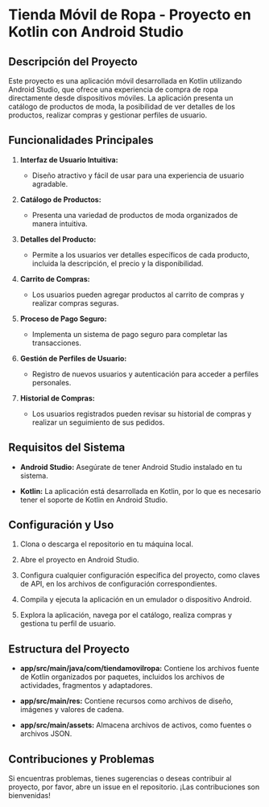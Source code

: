 # Tienda Móvil de Ropa - Proyecto en Kotlin con Android Studio

## Descripción del Proyecto

Este proyecto es una aplicación móvil desarrollada en Kotlin utilizando Android Studio, que ofrece una experiencia de compra de ropa directamente desde dispositivos móviles. La aplicación presenta un catálogo de productos de moda, la posibilidad de ver detalles de los productos, realizar compras y gestionar perfiles de usuario.

## Funcionalidades Principales

1. **Interfaz de Usuario Intuitiva:**
   - Diseño atractivo y fácil de usar para una experiencia de usuario agradable.

2. **Catálogo de Productos:**
   - Presenta una variedad de productos de moda organizados de manera intuitiva.

3. **Detalles del Producto:**
   - Permite a los usuarios ver detalles específicos de cada producto, incluida la descripción, el precio y la disponibilidad.

4. **Carrito de Compras:**
   - Los usuarios pueden agregar productos al carrito de compras y realizar compras seguras.

5. **Proceso de Pago Seguro:**
   - Implementa un sistema de pago seguro para completar las transacciones.

6. **Gestión de Perfiles de Usuario:**
   - Registro de nuevos usuarios y autenticación para acceder a perfiles personales.

7. **Historial de Compras:**
   - Los usuarios registrados pueden revisar su historial de compras y realizar un seguimiento de sus pedidos.

## Requisitos del Sistema

- **Android Studio:** Asegúrate de tener Android Studio instalado en tu sistema.

- **Kotlin:** La aplicación está desarrollada en Kotlin, por lo que es necesario tener el soporte de Kotlin en Android Studio.

## Configuración y Uso

1. Clona o descarga el repositorio en tu máquina local.

2. Abre el proyecto en Android Studio.

3. Configura cualquier configuración específica del proyecto, como claves de API, en los archivos de configuración correspondientes.

4. Compila y ejecuta la aplicación en un emulador o dispositivo Android.

5. Explora la aplicación, navega por el catálogo, realiza compras y gestiona tu perfil de usuario.

## Estructura del Proyecto

- **app/src/main/java/com/tiendamovilropa:** Contiene los archivos fuente de Kotlin organizados por paquetes, incluidos los archivos de actividades, fragmentos y adaptadores.

- **app/src/main/res:** Contiene recursos como archivos de diseño, imágenes y valores de cadena.

- **app/src/main/assets:** Almacena archivos de activos, como fuentes o archivos JSON.

## Contribuciones y Problemas

Si encuentras problemas, tienes sugerencias o deseas contribuir al proyecto, por favor, abre un issue en el repositorio. ¡Las contribuciones son bienvenidas!

